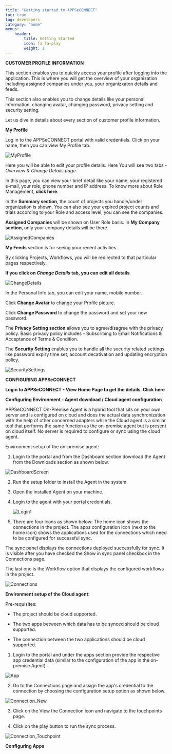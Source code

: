```yaml
---
title: "Getting started to APPSeCONNECT"
toc: true
tag: developers
category: "home"
menus: 
    header:
        title: Getting Started
        icon: fa fa-play
        weight: 1
---
```


**CUSTOMER PROFILE INFORMATION**	

This section enables you to quickly access your profile after logging into the application. This is where you will get the overview of your organization including assigned companies under you, your organizxaton details and feeds.

This section also enables you to change details like your personal information, changing avatar, changing password, privacy setting and security setting.

Let us dive in details about every section of customer profile information.

**My Profile**

Log in to the APPSeCONNECT portal with valid credentials.
Click on your name, then you can view My Profile tab. 

![MyProfile](../assets/images/MyProfile.png)

Here you will be able to edit your profile details. Here You will see two tabs - *Overview & Change Details page*.

In this page, you can view your brief detail like your  name, your registered e-mail, your role, phone number and IP address. To know more about Role Management, **click here**.


In the **Summary section**, the count of projects you handle/under organization is shown. You can also see your expired project counts and trials according to your Role and access level, you can see the companies.

**Assigned Companies** will be shown on User Role basis. In **My Company section**, only your company details will be there.

![AssignedCompanies](../assets/images/AssignedCompanies.png)

**My Feeds** section is for seeing your recent activities.

By clicking Projects, Workflows, you will be redirected to that particular pages respectively.

**If you click on *Change Details* tab, you can edit all details**.


![ChangeDetails](../assets/images/ChangeDetails.png)

In the Personal Info tab, you can edit your name, mobile number.

Click  **Change Avatar** to change your Profile picture.


Click **Change Password** to change the password and set your new password.


The **Privacy Setting section** allows you to agree/disagree with the privacy policy. Basic privacy policy includes - Subscribing to Email Notifications & Acceptance of Terms & Condition.

The **Security Setting** enables you to handle all the security related settings like password expiry time set, account decativation and updating encryption policy. 

![SecuritySettings](../assets/images/SecuritySettings.png)

**CONFIGURING APPSeCONNECT**

**Login to APPSeCONNECT - View Home Page to get the details. Click here**

**Configuring Environment - Agent download / Cloud agent configuration**

APPSeCONNECT On-Premise Agent is a hybrid tool that sits on your own server and is configured on cloud and does the actual data synchronization with the help of other concerned adapters while the Cloud agent is a similar tool that performs the same function as the on-premise agent but is present on cloud itself. No server is required to configure or sync using the cloud agent.

Environment setup of the on-premise agent:

 1. Login to the portal and from the Dashboard section download the Agent from the Downloads section as shown below.

   ![DashboardScreen](../assets/images/DashboardScreen.png)

 2. Run the setup folder to install the Agent in the system.
 3. Open the installed Agent on your machine.

4. Login to the agent with your portal credentials.

   ![Login1](../assets/images/Login1.png)

5.   There are four icons as shown below:
The home icon shows the connections in the project.
The apps configuration icon (next to the home icon) shows the applications used for the connections which need to be configured for successful sync.

The sync panel displays the connections deployed successfully for sync. It is visible after you have checked the Show in sync panel checkbox in the Connections page.

The last one is the Workflow option that displays the configured workflows in the project.

  ![Connections](../assets/images/Connections.png)

**Environment setup of the Cloud agent**:

Pre-requisites:
* The project should be cloud supported.

* The two apps between which data has to be synced should be cloud supported. 

* The connection between the two applications should be cloud supported.


1. Login to the portal and under the apps section provide the respective app credential data (similar to the configuration of the app in the on-premise Agent).

![App](../assets/images/App.png)

2.  Go to the Connections page and assign the app's credential to the connection by choosing the configuration setup option as shown below.

![Connection_New](../assets/images/Connection_New.png)

3. Click on the View the Connection icon and navigate to the touchpoints page.

4. Click on the play button to run the sync process.

![Connection_Touchpoint](../assets/images/Connection_Touchpoint.png)


**Configuring Apps**